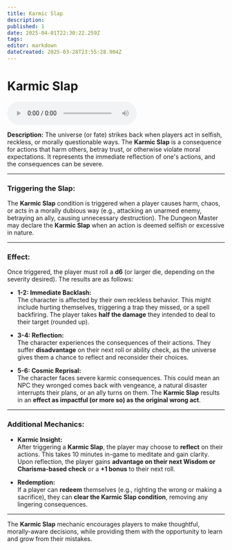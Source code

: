 ```yaml
---
title: Karmic Slap
description: 
published: 1
date: 2025-04-01T22:30:22.259Z
tags: 
editor: markdown
dateCreated: 2025-03-28T23:55:28.904Z
---
```


# **Karmic Slap**

<audio controls="1" controlslist="noplaybackrate" src="/music/karmic_slap.mp3"></audio>

**Description:**
The universe (or fate) strikes back when players act in selfish, reckless, or morally questionable ways. The **Karmic Slap** is a consequence for actions that harm others, betray trust, or otherwise violate moral expectations. It represents the immediate reflection of one's actions, and the consequences can be severe.

---

### **Triggering the Slap:**
The **Karmic Slap** condition is triggered when a player causes harm, chaos, or acts in a morally dubious way (e.g., attacking an unarmed enemy, betraying an ally, causing unnecessary destruction). The Dungeon Master may declare the **Karmic Slap** when an action is deemed selfish or excessive in nature.

---

### **Effect:**
Once triggered, the player must roll a **d6** (or larger die, depending on the severity desired). The results are as follows:

- **1-2: Immediate Backlash:**  
  The character is affected by their own reckless behavior. This might include hurting themselves, triggering a trap they missed, or a spell backfiring. The player takes **half the damage** they intended to deal to their target (rounded up).
  
- **3-4: Reflection:**  
  The character experiences the consequences of their actions. They suffer **disadvantage** on their next roll or ability check, as the universe gives them a chance to reflect and reconsider their choices.

- **5-6: Cosmic Reprisal:**  
  The character faces severe karmic consequences. This could mean an NPC they wronged comes back with vengeance, a natural disaster interrupts their plans, or an ally turns on them. The **Karmic Slap** results in an **effect as impactful (or more so) as the original wrong act**.

---

### **Additional Mechanics:**

- **Karmic Insight:**  
  After triggering a **Karmic Slap**, the player may choose to **reflect** on their actions. This takes 10 minutes in-game to meditate and gain clarity. Upon reflection, the player gains **advantage on their next Wisdom or Charisma-based check** or a **+1 bonus** to their next roll.

- **Redemption:**  
  If a player can **redeem** themselves (e.g., righting the wrong or making a sacrifice), they can **clear the Karmic Slap condition**, removing any lingering consequences.

---

The **Karmic Slap** mechanic encourages players to make thoughtful, morally-aware decisions, while providing them with the opportunity to learn and grow from their mistakes.
